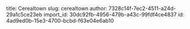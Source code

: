 title: Cerealtown
slug: cerealtown
author: 7328c14f-7ec2-4511-a24d-29a1c5ce23eb
import_id: 30dc92fb-4956-479b-a43c-99fdf4ce4837
id: 4ad9ed0b-15e3-4700-bcbd-f63e04e6ab10
